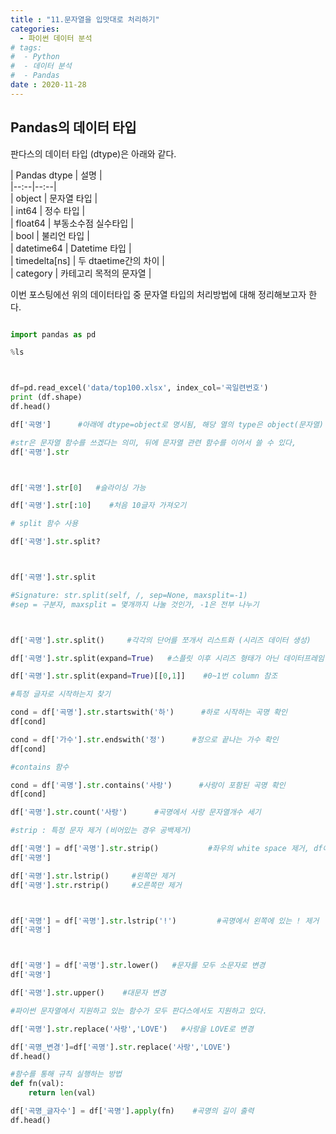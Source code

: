 ```yaml
---
title : "11.문자열을 입맛대로 처리하기"
categories:
  - 파이썬 데이터 분석
# tags:
#  - Python
#  - 데이터 분석
#  - Pandas
date : 2020-11-28
---
```


Pandas의 데이터 타입 
--- 

판다스의 데이터 타입 (dtype)은 아래와 같다.   

| Pandas dtype | 설명 |  
|--:--|--:--|  
| object | 문자열 타입 |  
| int64 | 정수 타입 |  
| float64 | 부동소수점 실수타입 |  
| bool | 불리언 타입 |  
| datetime64 | Datetime 타입 |  
| timedelta[ns] | 두 dtaetime간의 차이 |  
| category | 카테고리 목적의 문자열 |  

이번 포스팅에선 위의 데이터타입 중 문자열 타입의 처리방법에 대해 정리해보고자 한다.  


```python 

import pandas as pd

%ls 



df=pd.read_excel('data/top100.xlsx', index_col='곡일련번호')
print (df.shape)
df.head()

df['곡명']      #아래에 dtype=object로 명시됨, 해당 열의 type은 object(문자열)

#str은 문자열 함수를 쓰겠다는 의미, 뒤에 문자열 관련 함수를 이어서 쓸 수 있다,
df['곡명'].str     



df['곡명'].str[0]   #슬라이싱 가능 

df['곡명'].str[:10]    #처음 10글자 가져오기 

# split 함수 사용

df['곡명'].str.split?



df['곡명'].str.split

#Signature: str.split(self, /, sep=None, maxsplit=-1)
#sep = 구분자, maxsplit = 몇개까지 나눌 것인가, -1은 전부 나누기



df['곡명'].str.split()     #각각의 단어를 쪼개서 리스트화 (시리즈 데이터 생성)

df['곡명'].str.split(expand=True)   #스플릿 이후 시리즈 형태가 아닌 데이터프레임 형식으로 확장

df['곡명'].str.split(expand=True)[[0,1]]    #0~1번 column 참조

#특정 글자로 시작하는지 찾기 

cond = df['곡명'].str.startswith('하')      #하로 시작하는 곡명 확인
df[cond]

cond = df['가수'].str.endswith('정')      #정으로 끝나는 가수 확인
df[cond]

#contains 함수 

cond = df['곡명'].str.contains('사랑')      #사랑이 포함된 곡명 확인 
df[cond]

df['곡명'].str.count('사랑')      #곡명에서 사랑 문자열개수 세기

#strip : 특정 문자 제거 (비어있는 경우 공백제거)

df['곡명'] = df['곡명'].str.strip()           #좌우의 white space 제거, df에 바로 할당
df['곡명']

df['곡명'].str.lstrip()     #왼쪽만 제거
df['곡명'].str.rstrip()     #오른쪽만 제거



df['곡명'] = df['곡명'].str.lstrip('!')         #곡명에서 왼쪽에 있는 ! 제거
df['곡명']



df['곡명'] = df['곡명'].str.lower()   #문자를 모두 소문자로 변경    
df['곡명']

df['곡명'].str.upper()    #대문자 변경

#파이썬 문자열에서 지원하고 있는 함수가 모두 판다스에서도 지원하고 있다. 

df['곡명'].str.replace('사랑','LOVE')   #사랑을 LOVE로 변경

df['곡명_변경']=df['곡명'].str.replace('사랑','LOVE') 
df.head()

#함수를 통해 규칙 실행하는 방법 
def fn(val):
    return len(val)

df['곡명_글자수'] = df['곡명'].apply(fn)    #곡명의 길이 출력 
df.head()

```

